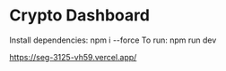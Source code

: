 # Crypto Dashboard

Install dependencies: npm i --force To run: npm run dev

https://seg-3125-vh59.vercel.app/